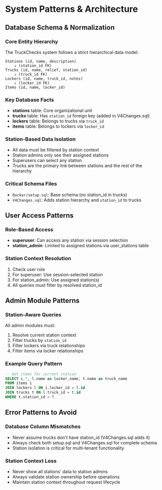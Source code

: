 # System Patterns & Architecture

## Database Schema & Normalization

### Core Entity Hierarchy
The TruckChecks system follows a strict hierarchical data model:

```
Stations (id, name, description)
    ↓ (station_id FK)
Trucks (id, name, relief, station_id)
    ↓ (truck_id FK)
Lockers (id, name, truck_id, notes)
    ↓ (locker_id FK)
Items (id, name, locker_id)
```

### Key Database Facts
- **stations** table: Core organizational unit
- **trucks** table: Has `station_id` foreign key (added in V4Changes.sql)
- **lockers** table: Belongs to trucks via `truck_id`
- **items** table: Belongs to lockers via `locker_id`

### Station-Based Data Isolation
- All data must be filtered by station context
- Station admins only see their assigned stations
- Superusers can select any station
- Trucks are the primary link between stations and the rest of the hierarchy

### Critical Schema Files
- `Docker/setup.sql`: Base schema (no station_id in trucks)
- `V4Changes.sql`: Adds station hierarchy and `station_id` to trucks

## User Access Patterns

### Role-Based Access
- **superuser**: Can access any station via session selection
- **station_admin**: Limited to assigned stations via user_stations table

### Station Context Resolution
1. Check user role
2. For superuser: Use session-selected station
3. For station_admin: Use assigned station(s)
4. All queries must filter by resolved station_id

## Admin Module Patterns

### Station-Aware Queries
All admin modules must:
1. Resolve current station context
2. Filter trucks by `station_id`
3. Filter lockers via truck relationships
4. Filter items via locker relationships

### Example Query Pattern
```sql
-- Get items for current station
SELECT i.*, l.name as locker_name, t.name as truck_name
FROM items i
JOIN lockers l ON i.locker_id = l.id
JOIN trucks t ON l.truck_id = t.id
WHERE t.station_id = ?
```

## Error Patterns to Avoid

### Database Column Mismatches
- Never assume trucks don't have station_id (V4Changes.sql adds it)
- Always check both setup.sql and V4Changes.sql for complete schema
- Station isolation is critical for multi-tenant functionality

### Station Context Loss
- Never show all stations' data to station admins
- Always validate station ownership before operations
- Maintain station context throughout request lifecycle
